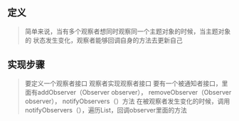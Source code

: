 ## 定义
> 简单来说，当有多个观察者想同时观察同一个主题对象的时候，当主题对象的 状态发生变化，观察者能够回调自身的方法去更新自己
## 实现步骤
> 要定义一个观察者接口
> 观察者实现观察者接口
> 要有一个被通知者接口，里面有addObserver（Observer observer），
> removeObserver（Observer observer）， notifyObservers（）方法
> 在被观察者发生变化的时候，调用 notifyObservers（），遍历List，回调observer里面的方法